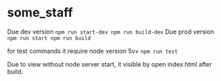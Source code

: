 # some_staff

Due dev version
`
npm run start-dev
npm run build-dev
`
Due prod version
`
npm run start
npm run build 
`

for test commands it require node version 5v+
`
npm run test
`

Due to view without node server start, it visible by open index.html after build.
